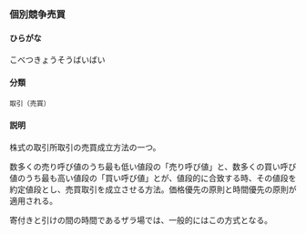 <div style="display:none;">

## [あ行](securities-terms?id=あ行)
## [か行](securities-terms?id=か行)

</div>

### 個別競争売買

#### ひらがな

こべつきょうそうばいばい

#### 分類

`取引（売買）`

#### 説明

株式の取引所取引の売買成立方法の一つ。
 
数多くの売り呼び値のうち最も低い値段の「売り呼び値」と、数多くの買い呼び値のうち最も高い値段の「買い呼び値」とが、値段的に合致する時、その値段を約定値段とし、売買取引を成立させる方法。価格優先の原則と時間優先の原則が適用される。
寄付きと引けの間の時間であるザラ場では、一般的にはこの方式となる。

<div style="display:none;">

## [さ行](securities-terms?id=さ行)
## [た行](securities-terms?id=た行)
## [な行](securities-terms?id=な行)
## [は行](securities-terms?id=は行)
## [ま行](securities-terms?id=ま行)
## [や行](securities-terms?id=や行)
## [ら行](securities-terms?id=ら行)
## [わ行](securities-terms?id=わ行)
## [英数字・記号](securities-terms?id=英数字・記号)

</div>

